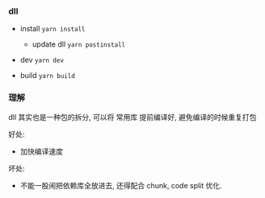### dll

- install `yarn install`
  - update dll `yarn postinstall`

- dev `yarn dev`

- build `yarn build`



### 理解

dll 其实也是一种包的拆分, 可以将 常用库 提前编译好, 避免编译的时候重复打包

好处:
  - 加快编译速度

坏处:
  - 不能一股闹把依赖库全放进去, 还得配合 chunk, code split 优化.

